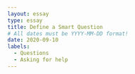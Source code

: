 ```yaml
---
layout: essay
type: essay
title: Define a Smart Question
# All dates must be YYYY-MM-DD format!
date: 2020-09-10
labels:
  - Questions
  - Asking for help
---
```

